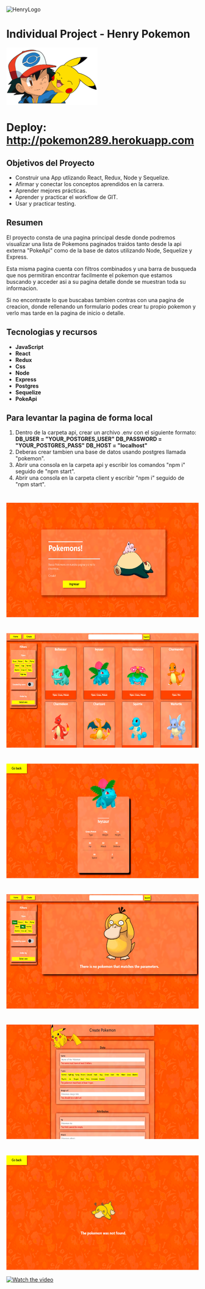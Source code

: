 ![HenryLogo](https://d31uz8lwfmyn8g.cloudfront.net/Assets/logo-henry-white-lg.png)

# Individual Project - Henry Pokemon

<img height="150" src="./pokemon.png" />

<h1>Deploy:
<a href='http://pokemon289.herokuapp.com'>http://pokemon289.herokuapp.com</a>
</h1>


## Objetivos del Proyecto

- Construir una App utlizando React, Redux, Node y Sequelize.
- Afirmar y conectar los conceptos aprendidos en la carrera.
- Aprender mejores prácticas.
- Aprender y practicar el workflow de GIT.
- Usar y practicar testing.

## Resumen

El proyecto consta de una pagina principal desde donde podremos visualizar una lista de Pokemons paginados traidos tanto desde la api externa "PokeApi" como de la base de datos utilizando Node, Sequelize y Express.

Esta misma pagina cuenta con filtros combinados y una barra de busqueda que nos permitiran encontrar facilmente el pokemon que estamos buscando y acceder asi a su pagina detalle donde se muestran toda su informacion.

Si no encontraste lo que buscabas tambien contras con una pagina de creacion, donde rellenando un formulario podes crear tu propio pokemon y verlo mas tarde en la pagina de inicio o detalle.

## Tecnologias y recursos
- __JavaScript__
- __React__
- __Redux__
- __Css__
- __Node__
- __Express__
- __Postgres__
- __Sequelize__
- __PokeApi__

## Para levantar la pagina de forma local
1. Dentro de la carpeta api, crear un archivo .env con el siguiente formato:
__DB_USER = "YOUR_POSTGRES_USER"__
__DB_PASSWORD = "YOUR_POSTGRES_PASS"__
__DB_HOST = "localhost"__
2. Deberas crear tambien una base de datos usando postgres llamada "pokemon".
2. Abrir una consola en la carpeta api y escribir los comandos "npm i" seguido de "npm start".
3. Abrir una consola en la carpeta client y escribir "npm i" seguido de "npm start".

#


<img height="300" src="./imgs/01.png" />

#
<img height="300" src="./imgs/02.png" />

#
<img height="300" src="./imgs/03.png" />

#
<img height="300" src="./imgs/04.png" />

#
<img height="300" src="./imgs/05.png" />

#
<img height="300" src="./imgs/06.png" />

[![Watch the video](https://i.imgur.com/vKb2F1B.png)](https://www.youtube.com/watch?v=SKm7kD9jIcI)
